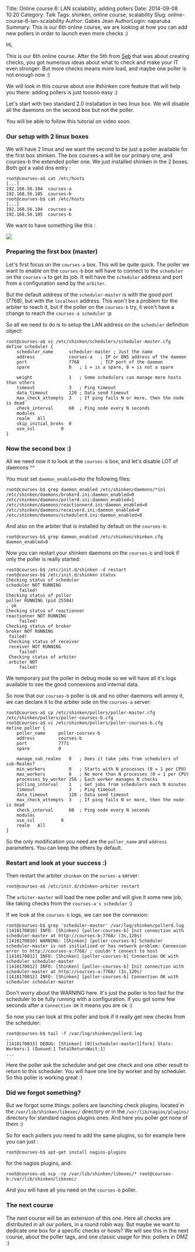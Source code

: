 Title: Online course 6: LAN scalability, adding pollers
Date: 2014-09-08 10:20
Category: Talk
Tags: shinken, online course, scalability
Slug: online-course-6-lan-scalability
Author: Gabès Jean
AuthorLogin: naparuba
Summary: This is our 6th online course, we are looking at how you can add new pollers in order to launch even more checks :)



Hi,

This is our 6th online course. After the 5th from [Seb](https://twitter.com/Seb_Cvx) that was about creating checks, you got numerous ideas about what to check and make your IT even stronger. But more checks means more load, and maybe one poller is not enough now :)

We will look in this course about one #shinken core feature that will help you there: adding pollers is just tooooo easy :)

Let's start with two standard 2.0 installation in two linux box. We will disable all the daemons on the second box but not the poller.

You will be able to follow this tutorial on video soon.


### Our setup with 2 linux boxes

We will have 2 linux and we want the second to be just a poller available for the first box shinken. The box courses-a will be our primary one, and courses-b the extended poller one. We just installed shinken in the 2 boxes. Both got a valid dns entry :

    root@courses-a$ cat /etc/hosts
	[...]
	192.168.56.104  courses-a
	192.168.56.105  courses-b
	root@courses-b$ cat /etc/hosts
    [...]
    192.168.56.104  courses-a
    192.168.56.105  courses-b


We want to have something like this :

<img src='/images/course6/courses-6-global.png'>


### Preparing the first box (master)

Let's first focus on the `courses-a` box. This will be quite quick. The poller we want to enable on the `courses-b` box will have to connect to the `scheduler` on the `courses-a` to get its job. It will have the `scheduler` address and port from a configuration send by the `arbiter`.

But the default address of the `scheduler-master` is with the good port (7768), but with the `localhost` address. This won't be a problem for the arbiter to reach it, but if the poller on the `courses-b` try, it won't have a change to reach the `courses-a scheduler` :p

So all we need to do is to setup the LAN address on the `scheduler` definition object:

	root@courses-a$ vi /etc/shinken/schedulers/scheduler-master.cfg
	define scheduler {
	    scheduler_name      scheduler-master ; Just the name
	    address             courses-a   ; IP or DNS address of the daemon
	    port                7768        ; TCP port of the daemon
		spare               0   ; 1 = is a spare, 0 = is not a spare
        
        weight              1   ; Some schedulers can manage more hosts than others
		timeout             3   ; Ping timeout
		data_timeout        120 ; Data send timeout
		max_check_attempts  3   ; If ping fails N or more, then the node is dead
		check_interval      60  ; Ping node every N seconds
		modules
		realm   All
		skip_initial_broks  0
		use_ssl          0
	}


### Now the second box :)

All we need now it to look at the `courses-b` box, and let's disable LOT of daemons ^^

You must set `daemon_enabled=0`to the following files:

    root@courses-b$ grep daemon_enabled /etc/shinken/daemons/*ini
	/etc/shinken/daemons/brokerd.ini:daemon_enabled=0
	/etc/shinken/daemons/pollerd.ini:daemon_enabled=1
	/etc/shinken/daemons/reactionnerd.ini:daemon_enabled=0
	/etc/shinken/daemons/receiverd.ini:daemon_enabled=0
	/etc/shinken/daemons/schedulerd.ini:daemon_enabled=0

And also on the arbiter that is installed by default on the `courses-b`:

    root@courses-b$ grep daemon_enabled /etc/shinken/shinken.cfg
    daemon_enabled=0

Now you can restart your shinken daemons on the `courses-b` and look if only the poller is really started:

    root@courses-b$ /etc/init.d/shinken -d restart
    root@courses-b$ /etc/init.d/shinken status
	Checking status of scheduler
	scheduler NOT RUNNING
	     failed!
	Checking status of poller
	poller RUNNING (pid 25504)
	. ok
	Checking status of reactionner
	reactionner NOT RUNNING
	     failed!
	Checking status of broker
	broker NOT RUNNING
	 failed!
	 Checking status of receiver
	 receiver NOT RUNNING
	     failed!
	 Checking status of arbiter
	 arbiter NOT 
	     failed!

We temporary put the poller in debug mode so we will have all it's logs available to see the good connexions and internal data.

So now that our `courses-b` poller is ok and no other daemons will annoy it, we can declare it to the arbiter side on the `courses-a` server:

	root@courses-a$ cp /etc/shinken/pollers/poller-master.cfg /etc/shinken/pollers/poller-courses-b.cfg	
	root@courses-a$ vi /etc/shinken/pollers/poller-courses-b.cfg
	define poller {
	    poller_name     poller-courses-b
	    address         courses-b
	    port            7771
		spare           0
				
		manage_sub_realms   0   ; Does it take jobs from schedulers of sub-Realms?
		min_workers         0   ; Starts with N processes (0 = 1 per CPU)
		max_workers         0   ; No more than N processes (0 = 1 per CPU)
		processes_by_worker 256 ; Each worker manages N checks
		polling_interval    1   ; Get jobs from schedulers each N minutes
		timeout             3   ; Ping timeout
		data_timeout        120 ; Data send timeout
		max_check_attempts  3   ; If ping fails N or more, then the node is dead
		check_interval      60  ; Ping node every N seconds
		modules
		use_ssl          0
		realm   All
	}

So the only modification you need are the `poller_name` and `address` parameters. You can keep the others by default.

### Restart and look at your success :)

Then restart the arbiter `shinken` on the `ourses-a` server:

	root@courses-a$ /etc/init.d/shinken-arbiter restart

	
The `arbiter-master` will load the new poller and will give it some new job, like taking checks from the `courses-a's scheduler` :)

If we look at the `courses-b` logs, we can see the connexion:

	root@courses-b$ grep 'scheduler-master' /var/log/shinken/pollerd.log
	[1410170010] INFO: [Shinken] [poller-courses-b] Init connection with scheduler-master at http://courses-b:7768/ (3s,120s)
	[1410170010] WARNING: [Shinken] [poller-courses-b] Scheduler scheduler-master is not initialized or has network problem: Connexion error to http://courses-a:7768/ : couldn't connect to host
	[1410170012] INFO: [Shinken] [poller-courses-b] Connection OK with scheduler scheduler-master
	[1410170012] INFO: [Shinken] [poller-courses-b] Init connection with scheduler-master at http://courses-a:7768/ (3s,120s)
	[1410170012] INFO: [Shinken] [poller-courses-b] Connection OK with scheduler scheduler-master

Don't worry about the WARNING here. It's just the poller is too fast for the scheduler to be fully running with a configuration. If you got some few seconds after a `Connection OK` it means you are ok :)

So now you can look at this poller and look if it really get new checks from the scheduler:

    root@courses-b$ tail -f /var/log/shinken/pollerd.log
	...
    [1410170033] DEBUG: [Shinken] [0][scheduler-master][fork] Stats: Workers:1 (Queued:1 TotalReturnWait:1)
	...


Here the poller ask the scheduler and get one check and one other result to return to this scheduler. You will have one line by worker and by scheduler. So this poller is working great :)

### Did we forgot something?

But we forgot some things: pollers are launching check plugins, located in the `/var/lib/shinken/libexec/` directory or in the `/usr/lib/nagios/plugins/` directory for standard nagios plugins ones. And here you poller got none of them :)

So for each pollers you need to add the same plugins, so for example here you can just :
    
	root@courses-b$ apt-get install nagios-plugins
	
for the nagios plugins, and:
    
	root@courses-a$ scp -rp /var/lib/shinken/libexec/* root@courses-b:/var/lib/shinken/libexec/
	
And you will have all you need on the `courses-b` poller.



### The next course
The next course will be an extension of this one. Here all checks are distributed in all our pollers, in a round robin way. But maybe we want to dedicate one box for a specific checks or hosts? We will see this in the next course, about the poller tags, and one classic usage for this: pollers in DMZ :)


